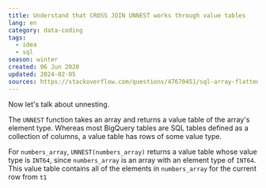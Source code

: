 ```yaml
---
title: Understand that CROSS JOIN UNNEST works through value tables
lang: en
category: data-coding
tags:
  - idea
  - sql
season: winter
created: 06 Jun 2020
updated: 2024-02-05
sources: https://stackoverflow.com/questions/47670451/sql-array-flattening-why-doesnt-cross-join-unnest-join-every-nested-value-with
---
```


Now let's talk about unnesting.

The `UNNEST` function takes an array and returns a value table of the array's element type. Whereas most BigQuery tables are SQL tables defined as a collection of columns, a value table has rows of some value type.

For `numbers_array`, `UNNEST(numbers_array)` returns a value table whose value type is `INT64`, since `numbers_array` is an array with an element type of `INT64`. This value table contains all of the elements in `numbers_array` for the current row from `t1`